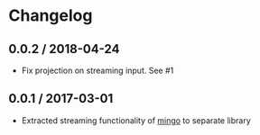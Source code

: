 Changelog
=========

## 0.0.2 / 2018-04-24
- Fix projection on streaming input. See #1

## 0.0.1 / 2017-03-01
- Extracted streaming functionality of [mingo](https://github.com/kofrasa/mingo) to separate library